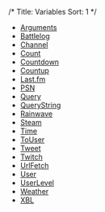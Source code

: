 /*
Title: Variables
Sort: 1
*/

* [Arguments](https://docs.nightbot.tv/commands/variables/arguments)
* [Battlelog](https://docs.nightbot.tv/commands/variables/battlelog)
* [Channel](https://docs.nightbot.tv/commands/variables/channel)
* [Count](https://docs.nightbot.tv/commands/variables/count)
* [Countdown](https://docs.nightbot.tv/commands/variables/countdown)
* [Countup](https://docs.nightbot.tv/commands/variables/countup)
* [Last.fm](https://docs.nightbot.tv/commands/variables/lastfm)
* [PSN](https://docs.nightbot.tv/commands/variables/psn)
* [Query](https://docs.nightbot.tv/commands/variables/query)
* [QueryString](https://docs.nightbot.tv/commands/variables/querystring)
* [Rainwave](https://docs.nightbot.tv/commands/variables/rainwave)
* [Steam](https://docs.nightbot.tv/commands/variables/steam)
* [Time](https://docs.nightbot.tv/commands/variables/time)
* [ToUser](https://docs.nightbot.tv/commands/variables/touser)
* [Tweet](https://docs.nightbot.tv/commands/variables/tweet)
* [Twitch](https://docs.nightbot.tv/commands/variables/twitch)
* [UrlFetch](https://docs.nightbot.tv/commands/variables/urlfetch)
* [User](https://docs.nightbot.tv/commands/variables/user)
* [UserLevel](https://docs.nightbot.tv/commands/variables/userlevel)
* [Weather](https://docs.nightbot.tv/commands/variables/weather)
* [XBL](https://docs.nightbot.tv/commands/variables/xbl)